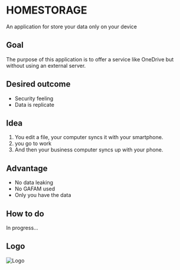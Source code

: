 # HOMESTORAGE
An application for store your data only on your device
## Goal
The purpose of this application is to offer a service like OneDrive but without using an external server.
## Desired outcome
* Security feeling
* Data is replicate
## Idea
1. You edit a file, your computer syncs it with your smartphone.
2. you go to work
3. And then your business computer syncs up with your phone.
## Advantage
* No data leaking
* No GAFAM used
* Only you have the data
## How to do
In progress...
## Logo
![Logo](https://raw.githubusercontent.com/TomMarti/HOMESTORAGE/master/res/homestorage.png)
